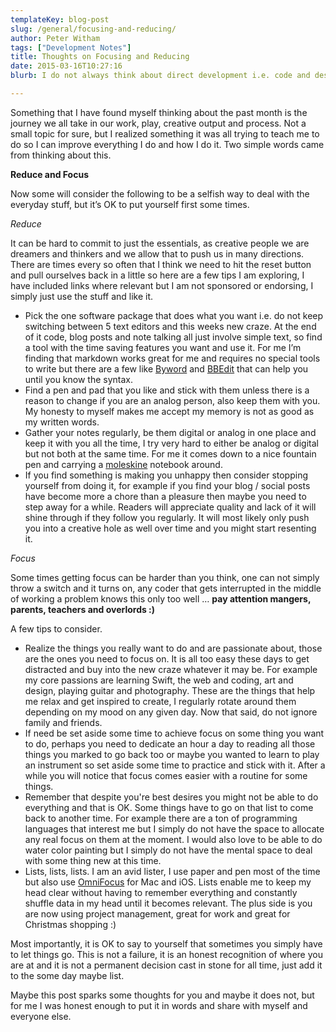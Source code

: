 ```yaml
---
templateKey: blog-post
slug: /general/focusing-and-reducing/
author: Peter Witham
tags: ["Development Notes"]
title: Thoughts on Focusing and Reducing
date: 2015-03-16T10:27:16
blurb: I do not always think about direct development i.e. code and design when it comes to my posts. There are times that we need to talk about other areas that are important, this is one of those.

---
```


Something that I have found myself thinking about the past month is the journey we all take in our work, play, creative output and process. Not a small topic for sure, but I realized something it was all trying to teach me to do so I can improve everything I do and how I do it. Two simple words came from thinking about this.

**Reduce and Focus**

Now some will consider the following to be a selfish way to deal with the everyday stuff, but it’s OK to put yourself first some times.

_Reduce_

It can be hard to commit to just the essentials, as creative people we are dreamers and thinkers and we allow that to push us in many directions. There are times every so often that I think we need to hit the reset button and pull ourselves back in a little so here are a few tips I am exploring, I have included links where relevant but I am not sponsored or endorsing, I simply just use the stuff and like it.

  * Pick the one software package that does what you want i.e. do not keep switching between 5 text editors and this weeks new craze. At the end of it code, blog posts and note talking all just involve simple text, so find a tool with the time saving features you want and use it. For me I’m finding that markdown works great for me and requires no special tools to write but there are a few like [Byword](http://www.bywordapp.com) and [BBEdit](http://www.bbedit.com) that can help you until you know the syntax.
  * Find a pen and pad that you like and stick with them unless there is a reason to change if you are an analog person, also keep them with you. My honesty to myself makes me accept my memory is not as good as my written words.
  * Gather your notes regularly, be them digital or analog in one place and keep it with you all the time, I try very hard to either be analog or digital but not both at the same time. For me it comes down to a nice fountain pen and carrying a [moleskine](http://www.moleskine.com) notebook around.
  * If you find something is making you unhappy then consider stopping yourself from doing it, for example if you find your blog / social posts have become more a chore than a pleasure then maybe you need to step away for a while. Readers will appreciate quality and lack of it will shine through if they follow you regularly. It will most likely only push you into a creative hole as well over time and you might start resenting it.

_Focus_

Some times getting focus can be harder than you think, one can not simply throw a switch and it turns on, any coder that gets interrupted in the middle of working a problem knows this only too well … **pay attention mangers, parents, teachers and overlords :)**

A few tips to consider.

  * Realize the things you really want to do and are passionate about, those are the ones you need to focus on. It is all too easy these days to get distracted and buy into the new craze whatever it may be. For example my core passions are learning Swift, the web and coding, art and design, playing guitar and photography. These are the things that help me relax and get inspired to create, I regularly rotate around them depending on my mood on any given day. Now that said, do not ignore family and friends.
  * If need be set aside some time to achieve focus on some thing you want to do, perhaps you need to dedicate an hour a day to reading all those things you marked to go back too or maybe you wanted to learn to play an instrument so set aside some time to practice and stick with it. After a while you will notice that focus comes easier with a routine for some things.
  * Remember that despite you're best desires you might not be able to do everything and that is OK. Some things have to go on that list to come back to another time. For example there are a ton of programming languages that interest me but I simply do not have the space to allocate any real focus on them at the moment. I would also love to be able to do water color painting but I simply do not have the mental space to deal with some thing new at this time.
  * Lists, lists, lists. I am an avid lister, I use paper and pen most of the time but also use [OmniFocus](https://www.omnigroup.com/omnifocus) for Mac and iOS. Lists enable me to keep my head clear without having to remember everything and constantly shuffle data in my head until it becomes relevant. The plus side is you are now using project management, great for work and great for Christmas shopping :)

Most importantly, it is OK to say to yourself that sometimes you simply have to let things go. This is not a failure, it is an honest recognition of where you are at and it is not a permanent decision cast in stone for all time, just add it to the some day maybe list.

Maybe this post sparks some thoughts for you and maybe it does not, but for me I was honest enough to put it in words and share with myself and everyone else.
